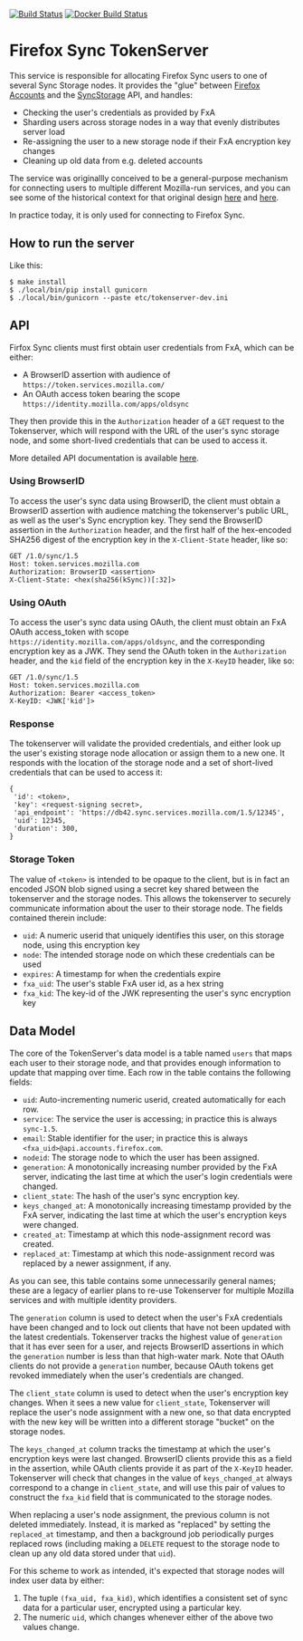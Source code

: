 [![Build Status](https://travis-ci.org/mozilla-services/tokenserver.png?branch=master)](https://travis-ci.org/mozilla-services/tokenserver)
[![Docker Build Status](https://circleci.com/gh/mozilla-services/tokenserver/tree/master.svg?style=shield&circle-token=0fdb6d8d80e18f180132ea25cf9f75a38828591a)](https://circleci.com/gh/mozilla-services/tokenserver)

# Firefox Sync TokenServer

This service is responsible for allocating Firefox Sync users to one of several Sync Storage nodes.
It provides the "glue" between [Firefox Accounts](https://github.com/mozilla/fxa/) and the
[SyncStorage](https://github.com/mozilla-services/server-syncstorage) API, and handles:

* Checking the user's credentials as provided by FxA
* Sharding users across storage nodes in a way that evenly distributes server load
* Re-assigning the user to a new storage node if their FxA encryption key changes
* Cleaning up old data from e.g. deleted accounts

The service was originallly conceived to be a general-purpose mechanism for connecting users
to multiple different Mozilla-run services, and you can see some of the historical context
for that original design [here](https://wiki.mozilla.org/Services/Sagrada/TokenServer)
and [here](https://mozilla-services.readthedocs.io/en/latest/token/index.html).

In practice today, it is only used for connecting to Firefox Sync.

## How to run the server

Like this:

    $ make install
    $ ./local/bin/pip install gunicorn
    $ ./local/bin/gunicorn --paste etc/tokenserver-dev.ini

## API

Firfox Sync clients must first obtain user credentials from FxA, which can be either:

* A BrowserID assertion with audience of `https://token.services.mozilla.com/`
* An OAuth access token bearing the scope `https://identity.mozilla.com/apps/oldsync`

They then provide this in the `Authorization` header of a `GET` request to the Tokenserver,
which will respond with the URL of the user's sync storage node, and some short-lived credentials
that can be used to access it.

More detailed API documentation is available [here](https://mozilla-services.readthedocs.io/en/latest/token/apis.html).

### Using BrowserID

To access the user's sync data using BrowserID, the client must obtain a BrowserID assertion
with audience matching the tokenserver's public URL, as well as the user's Sync encryption key.
They send the BrowserID assertion in the `Authorization` header, and the first half of the
hex-encoded SHA256 digest of the encryption key in the `X-Client-State` header, like so:

```
GET /1.0/sync/1.5
Host: token.services.mozilla.com
Authorization: BrowserID <assertion>
X-Client-State: <hex(sha256(kSync))[:32]>
```

### Using OAuth

To access the user's sync data using OAuth, the client must obtain an FxA OAuth access_token
with scope `https://identity.mozilla.com/apps/oldsync`, and the corresponding encryption key
as a JWK. They send the OAuth token in the `Authorization` header, and the `kid` field of the
encryption key in the `X-KeyID` header, like so:

```
GET /1.0/sync/1.5
Host: token.services.mozilla.com
Authorization: Bearer <access_token>
X-KeyID: <JWK['kid']>
```

### Response

The tokenserver will validate the provided credentials, and either look up the user's existing
storage node allocation or assign them to a new one.  It responds with the location of the
storage node and a set of short-lived credentials that can be used to access it:

```
{
 'id': <token>,
 'key': <request-signing secret>,
 'api_endpoint': 'https://db42.sync.services.mozilla.com/1.5/12345',
 'uid': 12345,
 'duration': 300,
}
```

### Storage Token

The value of `<token>` is intended to be opaque to the client, but is in fact an encoded JSON blob
signed using a secret key shared between the tokenserver and the storage nodes.  This allows
the tokenserver to securely communicate information about the user to their storage node.
The fields contained therein include:

* `uid`: A numeric userid that uniquely identifies this user, on this storage node, using this encryption key
* `node`: The intended storage node on which these credentials can be used
* `expires`: A timestamp for when the credentials expire
* `fxa_uid`: The user's stable FxA user id, as a hex string
* `fxa_kid`: The key-id of the JWK representing the user's sync encryption key

## Data Model

The core of the TokenServer's data model is a table named `users` that maps each user to their storage
node, and that provides enough information to update that mapping over time.  Each row in the table
contains the following fields:

* `uid`: Auto-incrementing numeric userid, created automatically for each row.
* `service`: The service the user is accessing; in practice this is always `sync-1.5`.
* `email`: Stable identifier for the user; in practice this is always `<fxa_uid>@api.accounts.firefox.com`.
* `nodeid`: The storage node to which the user has been assigned.
* `generation`: A monotonically increasing number provided by the FxA server, indicating
                the last time at which the user's login credentials were changed.
* `client_state`: The hash of the user's sync encryption key.
* `keys_changed_at`: A monotonically increasing timestamp provided by the FxA server, indicating
                     the last time at which the user's encryption keys were changed.
* `created_at`: Timestamp at which this node-assignment record was created.
* `replaced_at`: Timestamp at which this node-assignment record was replaced by a newer assignment, if any.

As you can see, this table contains some unnecessarily general names; these are a legacy of earlier plans
to re-use Tokenserver for multiple Mozilla services and with multiple identity providers.

The `generation` column is used to detect when the user's FxA credentials have been changed
and to lock out clients that have not been updated with the latest credentials.
Tokenserver tracks the highest value of `generation` that it has ever seen for a user,
and rejects BrowserID assertions in which the `generation` number is less than that high-water mark.
Note that OAuth clients do not provide a `generation` number, because OAuth tokens get
revoked immediately when the user's credentials are changed.

The `client_state` column is used to detect when the user's encryption key changes.
When it sees a new value for `client_state`, Tokenserver will replace the user's node assignment
with a new one, so that data encrypted with the new key will be written into a different
storage "bucket" on the storage nodes.

The `keys_changed_at` column tracks the timestamp at which the user's encryption keys were
last changed. BrowserID clients provide this as a field in the assertion, while OAuth clients
provide it as part of the `X-KeyID` header. Tokenserver will check that changes in the value
of `keys_changed_at` always correspond to a change in `client_state`, and will use this pair of
values to construct the `fxa_kid` field that is communicated to the storage nodes.

When replacing a user's node assignment, the previous column is not deleted immediately.
Instead, it is marked as "replaced" by setting the `replaced_at` timestamp, and then a background
job periodically purges replaced rows (including making a `DELETE` request to the storage node
to clean up any old data stored under that `uid`).

For this scheme to work as intended, it's expected that storage nodes will index user data by either:

1. The tuple `(fxa_uid, fxa_kid)`, which identifies a consistent set of sync data for a particular
   user, encrypted using a particular key.
2. The numeric `uid`, which changes whenever either of the above two values change.
